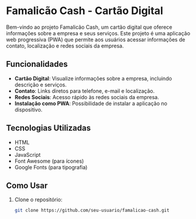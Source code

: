 # Famalicão Cash - Cartão Digital

Bem-vindo ao projeto Famalicão Cash, um cartão digital que oferece informações sobre a empresa e seus serviços. Este projeto é uma aplicação web progressiva (PWA) que permite aos usuários acessar informações de contato, localização e redes sociais da empresa.

## Funcionalidades

- **Cartão Digital**: Visualize informações sobre a empresa, incluindo descrição e serviços.
- **Contato**: Links diretos para telefone, e-mail e localização.
- **Redes Sociais**: Acesso rápido às redes sociais da empresa.
- **Instalação como PWA**: Possibilidade de instalar a aplicação no dispositivo.

## Tecnologias Utilizadas

- HTML
- CSS
- JavaScript
- Font Awesome (para ícones)
- Google Fonts (para tipografia)

## Como Usar

1. Clone o repositório:
   ```bash
   git clone https://github.com/seu-usuario/famalicao-cash.git
